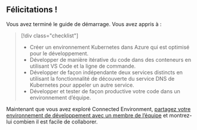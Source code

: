 ## <a name="well-done"></a>Félicitations !
Vous avez terminé le guide de démarrage. Vous avez appris à :

> [!div class="checklist"]
> * Créer un environnement Kubernetes dans Azure qui est optimisé pour le développement.
> * Développer de manière itérative du code dans des conteneurs en utilisant VS Code et la ligne de commande.
> * Développer de façon indépendante deux services distincts en utilisant la fonctionnalité de découverte du service DNS de Kubernetes pour appeler un autre service.
> * Développer et tester de façon productive votre code dans un environnement d’équipe.

Maintenant que vous avez exploré Connected Environment, [partagez votre environnement de développement avec un membre de l’équipe](../how-to/share-dev-environment.md) et montrez-lui combien il est facile de collaborer.